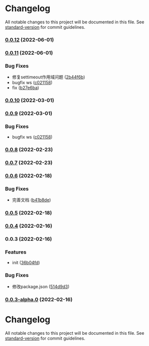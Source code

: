 # Changelog

All notable changes to this project will be documented in this file. See [standard-version](https://github.com/conventional-changelog/standard-version) for commit guidelines.

### [0.0.12](https://github.com/ZackeryKai/client-ws/compare/v0.0.11...v0.0.12) (2022-06-01)

### [0.0.11](https://github.com/ZackeryKai/client-ws/compare/v0.0.8...v0.0.11) (2022-06-01)


### Bug Fixes

* 修复settimeout作用域问题 ([2b44f6b](https://github.com/ZackeryKai/client-ws/commit/2b44f6bb69c0443d88121c1a70608b928c240916))
* bugfix ws ([c021158](https://github.com/ZackeryKai/client-ws/commit/c021158cf08409118c6a576302048d8120dfe56e))
* fix ([b27e6ba](https://github.com/ZackeryKai/client-ws/commit/b27e6ba72ed0cee68b32d0f89dbdc5ee68f894c4))

### [0.0.10](https://github.com/ZackeryKai/client-ws/compare/v0.0.9...v0.0.10) (2022-03-01)

### [0.0.9](https://github.com/ZackeryKai/client-ws/compare/v0.0.8...v0.0.9) (2022-03-01)


### Bug Fixes

* bugfix ws ([c021158](https://github.com/ZackeryKai/client-ws/commit/c021158cf08409118c6a576302048d8120dfe56e))

### [0.0.8](https://github.com/ZackeryKai/client-ws/compare/v0.0.7...v0.0.8) (2022-02-23)

### [0.0.7](https://github.com/ZackeryKai/client-ws/compare/v0.0.6...v0.0.7) (2022-02-23)

### [0.0.6](https://github.com/ZackeryKai/client-ws/compare/v0.0.5...v0.0.6) (2022-02-18)


### Bug Fixes

* 完善文档 ([b41b8de](https://github.com/ZackeryKai/client-ws/commit/b41b8de576cf73415eac8ebc5bf94ab130f669e9))

### [0.0.5](https://github.com/ZackeryKai/client-ws/compare/v0.0.4...v0.0.5) (2022-02-18)

### [0.0.4](https://github.com/ZackeryKai/client-ws/compare/v0.0.3...v0.0.4) (2022-02-16)

### 0.0.3 (2022-02-16)


### Features

* init ([36b04fd](https://github.com/ZackeryKai/client-ws/commit/36b04fdef14eda3e45c12c3bdd7a78a1a0c790c2))


### Bug Fixes

* 修改package.json ([514d9d3](https://github.com/ZackeryKai/client-ws/commit/514d9d3c68b93f5a34413c115489e8e17f0e4a78))

### [0.0.3-alpha.0](https://git.yy.com///compare/v0.0.2...v0.0.3-alpha.0) (2022-02-16)

# Changelog

All notable changes to this project will be documented in this file. See [standard-version](https://github.com/conventional-changelog/standard-version) for commit guidelines.
